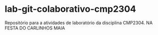 # lab-git-colaborativo-cmp2304
Repositório para a atividades de laboratório da disciplina CMP2304.
NA FESTA DO CARLINHOS MAIA
